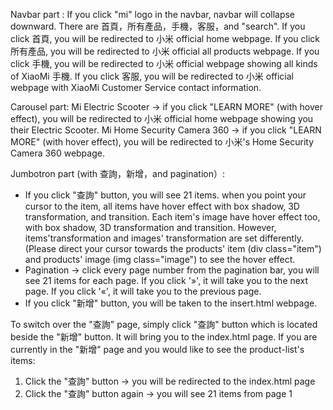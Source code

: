 Navbar part : 
If you click "mi" logo in the navbar, navbar will collapse downward. There are 首頁，所有產品，手機，客服，and "search".
If you click 首頁, you will be redirected to 小米 official home webpage.
If you click 所有產品, you will be redirected to 小米 official all products webpage.
If you click 手機, you will be redirected to 小米 official webpage showing all kinds of XiaoMi 手機.
If you click 客服, you will be redirected to 小米 official webpage with XiaoMi Customer Service contact information.

Carousel part:
Mi Electric Scooter -> if you click "LEARN MORE" (with hover effect), you will be redirected to 小米 official home webpage showing you their Electric Scooter.
Mi Home Security Camera 360 -> if you click "LEARN MORE" (with hover effect), you will be redirected to 小米's Home Security Camera 360 webpage.

Jumbotron part (with 查詢，新增，and pagination）:
* If you click "查詢" button, you will see 21 items. when you point your cursor to the item, all items have hover effect with box shadow, 3D transformation, and transition.
Each item's image have hover effect too, with box shadow, 3D transformation and transition. However, items'transformation and images' transformation are set differently.
(Please direct your cursor towards the products' item (div class="item") and products' image (img class="image") to see the hover effect.
* Pagination -> click every page number from the pagination bar, you will see 21 items for each page. 
If you click '»', it will take you to the next page. 
If you click '«', it will take you to the previous page.
* If you click "新增" button, you will be taken to the insert.html webpage.

To switch over the "查詢" page, simply click "查詢" button which is located beside the "新增" button. It will bring you to the index.html page.
If you are currently in the "新增" page and you would like to see the product-list's items: 
1. Click the "查詢" button -> you will be redirected to the index.html page
2. Click the "查詢" button again -> you will see 21 items from page 1
